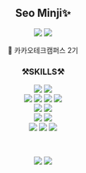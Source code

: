 
<div align="center" >
  
## Seo Minji✨
  
  <a href="https://www.notion.so/Portfolio-x-14c60144263c80f6872aec4851c450ac"><img src="https://img.shields.io/badge/Portfolio-000000?style=for-the-badge&logo=Notion&logoColor=white"></a> 
  <a href="mailto:mintydev@naver.com"><img src="https://img.shields.io/badge/Contact Me-03C75A?style=for-the-badge&logo=Naver&logoColor=white"></a>  

  🔎 카카오테크캠퍼스 2기  
 
<div>

 
  ### ⚒️SKILLS⚒️
<img src="https://img.shields.io/badge/javascript-F7DF1E?style=for-the-badge&logo=javascript&logoColor=black"> <img src="https://img.shields.io/badge/typescript-3178C6?style=for-the-badge&logo=typescript&logoColor=white">  
<img src="https://img.shields.io/badge/react-61DAFB?style=for-the-badge&logo=react&logoColor=black"> <img src="https://img.shields.io/badge/next.js-000000?style=for-the-badge&logo=Next.js&logoColor=white"> <img src="https://img.shields.io/badge/html5-E34F26?style=for-the-badge&logo=html5&logoColor=white"> <img src="https://img.shields.io/badge/css-1572B6?style=for-the-badge&logo=css3&logoColor=white">  
<img src="https://img.shields.io/badge/tailwind css-06B6D4?style=for-the-badge&logo=tailwind CSS&logoColor=white"> <img src="https://img.shields.io/badge/styled components-DB7093?style=for-the-badge&logo=styled-components&logoColor=white">  
<img src="https://img.shields.io/badge/Node.js-5FA04E?style=for-the-badge&logo=Node.js&logoColor=white">  <img src="https://img.shields.io/badge/mongoDB-47A248?style=for-the-badge&logo=MongoDB&logoColor=white">  
<img src="https://img.shields.io/badge/github-181717?style=for-the-badge&logo=github&logoColor=white"> <img src="https://img.shields.io/badge/slack-4A154B?style=for-the-badge&logo=slack&logoColor=white"> <img src="https://img.shields.io/badge/Notion-000000?style=for-the-badge&logo=Notion&logoColor=white">

</div>

<br/>
<br/>
<img src="http://mazassumnida.wtf/api/v2/generate_badge?boj=aabb0219"/>  
<img src="https://github-readme-stats.vercel.app/api/top-langs/?username=minji2219&layout=compact&hide=css,scss&theme=dracula&langs_count=8"/> 
</div>

